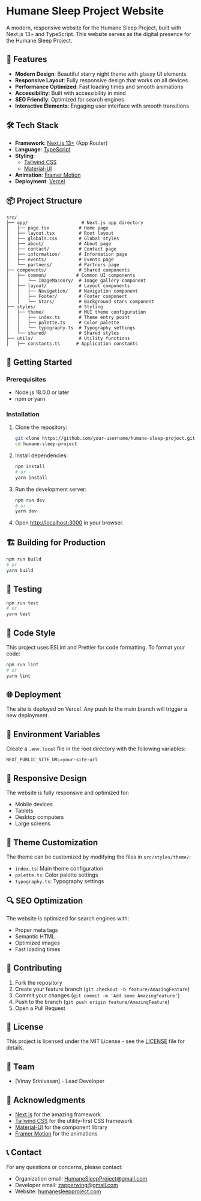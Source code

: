 # Humane Sleep Project Website

A modern, responsive website for the Humane Sleep Project, built with Next.js 13+ and TypeScript. This website serves as the digital presence for the Humane Sleep Project.

## 🌟 Features

- **Modern Design**: Beautiful starry night theme with glassy UI elements
- **Responsive Layout**: Fully responsive design that works on all devices
- **Performance Optimized**: Fast loading times and smooth animations
- **Accessibility**: Built with accessibility in mind
- **SEO Friendly**: Optimized for search engines
- **Interactive Elements**: Engaging user interface with smooth transitions

## 🛠️ Tech Stack

- **Framework**: [Next.js 13+](https://nextjs.org/) (App Router)
- **Language**: [TypeScript](https://www.typescriptlang.org/)
- **Styling**: 
  - [Tailwind CSS](https://tailwindcss.com/)
  - [Material-UI](https://mui.com/)
- **Animation**: [Framer Motion](https://www.framer.com/motion/)
- **Deployment**: [Vercel](https://vercel.com/)

## 📦 Project Structure

```
src/
├── app/                    # Next.js app directory
│   ├── page.tsx           # Home page
│   ├── layout.tsx         # Root layout
│   ├── globals.css        # Global styles
│   ├── about/             # About page
│   ├── contact/           # Contact page
│   ├── information/       # Information page
│   ├── events/            # Events page
│   └── partners/          # Partners page
├── components/            # Shared components
│   ├── common/           # Common UI components
│   │   └── ImageMasonry/  # Image gallery component
│   ├── layout/            # Layout components
│   │   ├── Navigation/    # Navigation component
│   │   ├── Footer/        # Footer component
│   │   └── Stars/         # Background stars component
├── styles/                # Styling
│   ├── theme/             # MUI theme configuration
│   │   ├── index.ts       # Theme entry point
│   │   ├── palette.ts     # Color palette
│   │   └── typography.ts  # Typography settings
│   └── shared/            # Shared styles
├── utils/                 # Utility functions
│   ├── constants.ts      # Application constants

```

## 🚀 Getting Started

### Prerequisites

- Node.js 18.0.0 or later
- npm or yarn

### Installation

1. Clone the repository:
   ```bash
   git clone https://github.com/your-username/humane-sleep-project.git
   cd humane-sleep-project
   ```

2. Install dependencies:
   ```bash
   npm install
   # or
   yarn install
   ```

3. Run the development server:
   ```bash
   npm run dev
   # or
   yarn dev
   ```

4. Open [http://localhost:3000](http://localhost:3000) in your browser.

## 🏗️ Building for Production

```bash
npm run build
# or
yarn build
```

## 🧪 Testing

```bash
npm run test
# or
yarn test
```

## 📝 Code Style

This project uses ESLint and Prettier for code formatting. To format your code:

```bash
npm run lint
# or
yarn lint
```

## 🌐 Deployment

The site is deployed on Vercel. Any push to the main branch will trigger a new deployment.

## 🔧 Environment Variables

Create a `.env.local` file in the root directory with the following variables:

```env
NEXT_PUBLIC_SITE_URL=your-site-url
```

## 📱 Responsive Design

The website is fully responsive and optimized for:
- Mobile devices
- Tablets
- Desktop computers
- Large screens

## 🎨 Theme Customization

The theme can be customized by modifying the files in `src/styles/theme/`:
- `index.ts`: Main theme configuration
- `palette.ts`: Color palette settings
- `typography.ts`: Typography settings

## 🔍 SEO Optimization

The website is optimized for search engines with:
- Proper meta tags
- Semantic HTML
- Optimized images
- Fast loading times

## 🤝 Contributing

1. Fork the repository
2. Create your feature branch (`git checkout -b feature/AmazingFeature`)
3. Commit your changes (`git commit -m 'Add some AmazingFeature'`)
4. Push to the branch (`git push origin feature/AmazingFeature`)
5. Open a Pull Request

## 📄 License

This project is licensed under the MIT License - see the [LICENSE](LICENSE) file for details.

## 👥 Team

- [Vinay Srinivasan] - Lead Developer

## 🙏 Acknowledgments

- [Next.js](https://nextjs.org/) for the amazing framework
- [Tailwind CSS](https://tailwindcss.com/) for the utility-first CSS framework
- [Material-UI](https://mui.com/) for the component library
- [Framer Motion](https://www.framer.com/motion/) for the animations

## 📞 Contact

For any questions or concerns, please contact:
- Organization email: HumaneSleepProject@gmail.com
- Developer email: zapperwing@gmail.com
- Website: [humanesleepproject.com](https://humanesleepproject.com)
